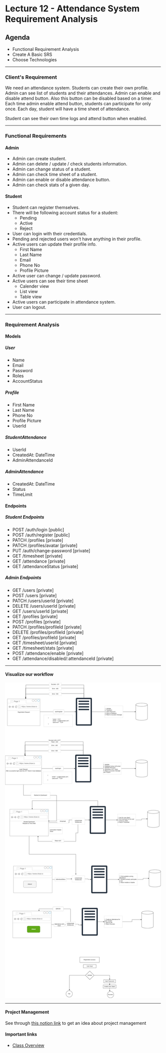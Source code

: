 # Lecture 12 - Attendance System Requirement Analysis

## Agenda

- Functional Requirement Analysis
- Create A Basic SRS
- Choose Technologies

---

### Client's Requirement

We need an attendance system. Students can create their own profile. Admin can see list of students and their attendances. Admin can enable and disable attend button. Also this button can be disabled based on a timer. Each time admin enable attend button, students can participate for only once. Each day, student will have a time sheet of attendance.

Student can see their own time logs and attend button when enabled.

---

### Functional Requirements

#### Admin

- Admin can create student.
- Admin can delete / update / check students information.
- Admin can change status of a student.
- Admin can check time sheet of a student.
- Admin can enable or disable attendance button.
- Admin can check stats of a given day.

#### Student

- Student can register themselves.
- There will be following account status for a student:
  - Pending
  - Active
  - Reject
- User can login with their credentials.
- Pending and rejected users won't have anything in their profile.
- Active users can update their profile info.
  - First Name
  - Last Name
  - Email
  - Phone No
  - Profile Picture
- Active user can change / update password.
- Active users can see their time sheet
  - Calender view
  - List view
  - Table view
- Active users can participate in attendance system.
- User can logout.

---

### Requirement Analysis

#### Models

##### User

- Name
- Email
- Password
- Roles
- AccountStatus

##### Profile

- First Name
- Last Name
- Phone No
- Profile Picture
- UserId

##### StudentAttendance

- UserId
- CreatedAt: DateTime
- AdminAttendanceId

##### AdminAttendance

- CreatedAt: DateTime
- Status
- TimeLimit

#### Endpoints

##### Student Endpoints

- POST /auth/login [public]
- POST /auth/register [public]
- PATCH /profiles [private]
- PATCH /profiles/avatar [private]
- PUT /auth/change-password [private]
- GET /timesheet [private]
- GET /attendance [private]
- GET /attendanceStatus [private]

##### Admin Endpoints

- GET /users [private]
- POST /users [private]
- PATCH /users/userId [private]
- DELETE /users/userId [private]
- GET /users/userId [private]
- GET /profiles [private]
- POST /profiles [private]
- PATCH /profiles/profileId [private]
- DELETE /profiles/profileId [private]
- GET /profiles/profileId [private]
- GET /timesheet/userId [private]
- GET /timesheet/stats [private]
- POST /attendance/enable [private]
- GET /attendance/disabled/:attendanceId [private]

---

#### Visualize our workflow

![Visualize our model](./visualize-our-model.jpg)

---

#### Project Management

See through [this notion link](https://thirsty-camelotia-a8e.notion.site/Projects-26859035fe2a4649b9556f5fbe77728b) to get an idea about project management

#### Important links

- [Class Overview](../../Class%20Overview/Lecture-12/README.md)
